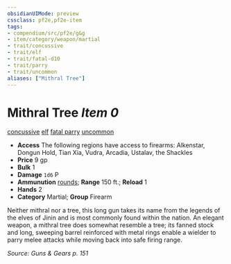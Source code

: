 ```yaml
---
obsidianUIMode: preview
cssclass: pf2e,pf2e-item
tags:
- compendium/src/pf2e/g&g
- item/category/weapon/martial
- trait/concussive
- trait/elf
- trait/fatal-d10
- trait/parry
- trait/uncommon
aliases: ["Mithral Tree"]
---
```

# Mithral Tree *Item 0*  
[concussive](../../../rules/traits/concussive-g-g.md)  [elf](../../../rules/traits/elf.md)  [fatal <d10>](../../../rules/traits/fatal.md)  [parry](../../../rules/traits/parry.md)  [uncommon](../../../rules/traits/uncommon.md)  

- **Access** The following regions have access to firearms: Alkenstar, Dongun Hold, Tian Xia, Vudra, Arcadia, Ustalav, the Shackles
- **Price** 9 gp
- **Bulk** 1
- **Damage** `1d6` P
- **Ammunution** [rounds](round-10-g-g.md); **Range** 150 ft.; **Reload** 1
- **Hands** 2
- **Category** Martial; **Group** Firearm 

Neither mithral nor a tree, this long gun takes its name from the legends of the elves of Jinin and is most commonly found within the nation. An elegant weapon, a mithral tree does somewhat resemble a tree; its fanned stock and long, sweeping barrel reinforced with metal rings enable a wielder to parry melee attacks while moving back into safe firing range.

*Source: Guns & Gears p. 151*